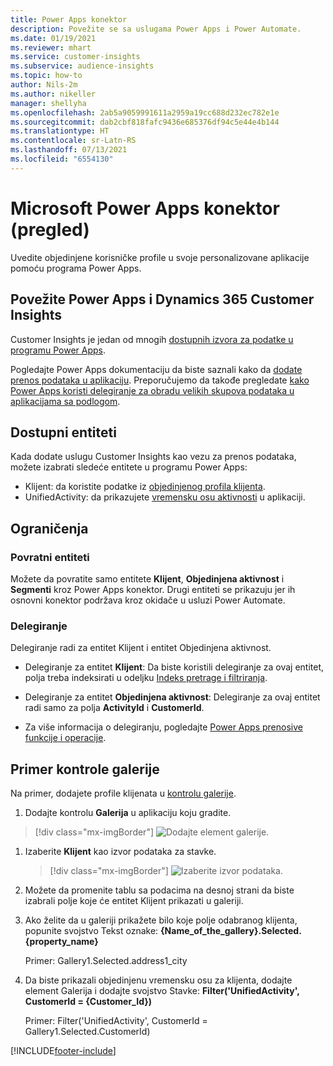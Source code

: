 ```yaml
---
title: Power Apps konektor
description: Povežite se sa uslugama Power Apps i Power Automate.
ms.date: 01/19/2021
ms.reviewer: mhart
ms.service: customer-insights
ms.subservice: audience-insights
ms.topic: how-to
author: Nils-2m
ms.author: nikeller
manager: shellyha
ms.openlocfilehash: 2ab5a9059991611a2959a19cc688d232ec782e1e
ms.sourcegitcommit: dab2cbf818fafc9436e685376df94c5e44e4b144
ms.translationtype: HT
ms.contentlocale: sr-Latn-RS
ms.lasthandoff: 07/13/2021
ms.locfileid: "6554130"
---
```

# <a name="microsoft-power-apps-connector-preview"></a>Microsoft Power Apps konektor (pregled)

Uvedite objedinjene korisničke profile u svoje personalizovane aplikacije pomoću programa Power Apps.

## <a name="connect-power-apps-and-dynamics-365-customer-insights"></a>Povežite Power Apps i Dynamics 365 Customer Insights

Customer Insights je jedan od mnogih [dostupnih izvora za podatke u programu Power Apps](/powerapps/maker/canvas-apps/working-with-data-sources).

Pogledajte Power Apps dokumentaciju da biste saznali kako da [dodate prenos podataka u aplikaciju](/powerapps/maker/canvas-apps/add-data-connection). Preporučujemo da takođe pregledate [kako Power Apps koristi delegiranje za obradu velikih skupova podataka u aplikacijama sa podlogom](/powerapps/maker/canvas-apps/delegation-overview).

## <a name="available-entities"></a>Dostupni entiteti

Kada dodate uslugu Customer Insights kao vezu za prenos podataka, možete izabrati sledeće entitete u programu Power Apps:

- Klijent: da koristite podatke iz [objedinjenog profila klijenta](customer-profiles.md).
- UnifiedActivity: da prikazujete [vremensku osu aktivnosti](activities.md) u aplikaciji.

## <a name="limitations"></a>Ograničenja

### <a name="retrievable-entities"></a>Povratni entiteti

Možete da povratite samo entitete **Klijent**, **Objedinjena aktivnost** i **Segmenti** kroz Power Apps konektor. Drugi entiteti se prikazuju jer ih osnovni konektor podržava kroz okidače u usluzi Power Automate.  

### <a name="delegation"></a>Delegiranje

Delegiranje radi za entitet Klijent i entitet Objedinjena aktivnost. 

- Delegiranje za entitet **Klijent**: Da biste koristili delegiranje za ovaj entitet, polja treba indeksirati u odeljku [Indeks pretrage i filtriranja](search-filter-index.md).  

- Delegiranje za entitet **Objedinjena aktivnost**: Delegiranje za ovaj entitet radi samo za polja **ActivityId** i **CustomerId**.  

- Za više informacija o delegiranju, pogledajte [Power Apps prenosive funkcije i operacije](/connectors/commondataservice/#power-apps-delegable-functions-and-operations-for-the-cds-for-apps). 

## <a name="example-gallery-control"></a>Primer kontrole galerije

Na primer, dodajete profile klijenata u [kontrolu galerije](/powerapps/maker/canvas-apps/add-gallery).

1. Dodajte kontrolu **Galerija** u aplikaciju koju gradite.

> [!div class="mx-imgBorder"]
> ![Dodajte element galerije.](media/connector-powerapps9.png "Dodajte element galerije")

1. Izaberite **Klijent** kao izvor podataka za stavke.

    > [!div class="mx-imgBorder"]
    > ![Izaberite izvor podataka.](media/choose-datasource-powerapps.png "Izaberite izvor podataka")

1. Možete da promenite tablu sa podacima na desnoj strani da biste izabrali polje koje će entitet Klijent prikazati u galeriji.

1. Ako želite da u galeriji prikažete bilo koje polje odabranog klijenta, popunite svojstvo Tekst oznake: **{Name_of_the_gallery}.Selected.{property_name}**

    Primer: Gallery1.Selected.address1_city

1. Da biste prikazali objedinjenu vremensku osu za klijenta, dodajte element Galerija i dodajte svojstvo Stavke: **Filter('UnifiedActivity', CustomerId = {Customer_Id})**

    Primer: Filter('UnifiedActivity', CustomerId = Gallery1.Selected.CustomerId)


[!INCLUDE[footer-include](../includes/footer-banner.md)]